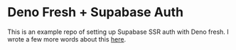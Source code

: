 # Deno Fresh + Supabase Auth

This is an example repo of setting up Supabase SSR auth with Deno fresh.
I wrote a few more words about this [here](https://www.npbee.me/posts/fresh-supabase-auth).
